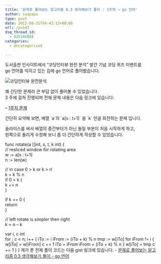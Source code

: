 ```yaml
---
title: '문제로 풀어보는 알고리즘 0.3 생각해보기 풀이 : 1주차 – go 언어'
author: suapapa
type: post
date: 2012-08-31T04:42:13+00:00
url: /p=543
dsq_thread_id:
  - 825106888
categories:
  - Uncategorized

---
```

도서출판 인사이트에서 &#8220;코딩인터뷰 완전 분석&#8221; 발간 기념 코딩 퀴즈 이벤트를  
go 언어를 익히고 있는 김에 go 언어로 풀어봤습니다.

![코딩인터뷰 완전분석](http://www.insightbook.co.kr/wp-content/uploads/2012/08/%EC%BD%94%EB%94%A9%EC%9D%B8%ED%84%B0%EB%B7%B0-%ED%91%9C%EC%A7%801-204&#215;300.jpg)

<!-- more -->

꽤 간단한 문제라 큰 부담 없이 풀어볼 수 있었습니다.  
3 주에 걸쳐 진행되며 전체 문제 내용은 다음 링크에 있습니다:

&#8211; [1주차 문제](http://www.insightbook.co.kr/post/3814)

간단히 요약해 보면, 배열 \`a\`의 \`a[s : t+1]\` 을 \`k\` 만큼 회전하는 문제 입니다.

슬라이스를 써서 배열의 중간부터가 아닌 돌릴 부분이 처음 시작하게 하고,  
왼쪽으로 돌리게 수정해 보니 좀 더 간단하게 작성할 수 있었습니다.

func rotate(a []int, s, t, k int) {  
// resliced window for rotating area  
w := a[s : t+1]  
n := len(w)

// in case 0 > k or k > rl  
k = k % n  
if 0 > k {  
k += n  
}

if k == 0 {  
return  
}

// left rotate is simpler then right  
k = n &#8211; k

var i, c int  
for ; c < n; i++ { iTo := i iFrom := (iTo + k) % n tmp := w[iTo] for iFrom != i { w[iTo] = w[iFrom] c += 1 iTo = iFrom iFrom = (iTo + k) % n } w[iTo] = tmp c += 1 } } 제가 푼 전체 풀이 코드는 다음 gist 링크에 있습니다. - [문제로 풀어보는 알고리즘 0.3 생각해보기 풀이 - go 언어](https://gist.github.com/3510437)